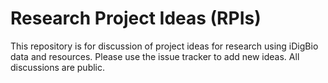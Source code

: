 # Research Project Ideas (RPIs)

This repository is for discussion of project ideas for research using iDigBio data and resources. Please use the issue tracker to add new ideas. All discussions are public.
